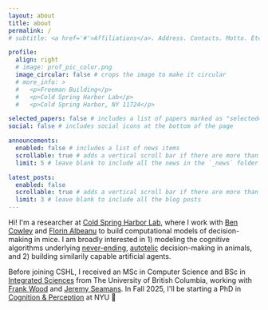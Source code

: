 ```yaml
---
layout: about
title: about
permalink: /
# subtitle: <a href='#'>Affiliations</a>. Address. Contacts. Motto. Etc.

profile:
  align: right
  # image: prof_pic_color.png
  image_circular: false # crops the image to make it circular
  # more_info: >
  #   <p>Freeman Building</p>
  #   <p>Cold Spring Harbor Lab</p>
  #   <p>Cold Spring Harbor, NY 11724</p>

selected_papers: false # includes a list of papers marked as "selected={true}"
social: false # includes social icons at the bottom of the page

announcements:
  enabled: false # includes a list of news items
  scrollable: true # adds a vertical scroll bar if there are more than 3 news items
  limit: 5 # leave blank to include all the news in the `_news` folder

latest_posts:
  enabled: false
  scrollable: true # adds a vertical scroll bar if there are more than 3 new posts items
  limit: 3 # leave blank to include all the blog posts
---
```


Hi! I'm a researcher at [Cold Spring Harbor Lab](https://www.cshl.edu/), where I work with [Ben Cowley](https://cowleygroup.cshl.edu/) and [Florin Albeanu](https://albeanulab.labsites.cshl.edu/) to build computational models of decision-making in mice. 
I am broadly interested in 1) modeling the cognitive algorithms underlying [never-ending](https://dl.acm.org/doi/10.1145/3191513), [autotelic](https://arxiv.org/abs/2012.09830) decision-making in animals, and 2) building similarily capable artificial agents. 
<!-- I am particularily interested in continual learning, hierarchical reinforcement learning, and intrinsic motivation. -->

Before joining CSHL, I received an MSc in Computer Science and BSc in [Integrated Sciences](https://you.ubc.ca/ubc_programs/integrated-sciences/) from The University of British Columbia, working with [Frank Wood](https://www.cs.ubc.ca/~fwood/) and [Jeremy Seamans](https://www.centreforbrainhealth.ca/faculty/jeremy-seamans/). 
In Fall 2025, I'll be starting a PhD in [Cognition & Perception](https://as.nyu.edu/departments/psychology/graduate/phd-cognition-perception.html) at NYU 🌆

<!-- Write your biography here. Tell the world about yourself. Link to your favorite [subreddit](http://reddit.com). You can put a picture in, too. The code is already in, just name your picture `prof_pic.jpg` and put it in the `img/` folder.

Put your address / P.O. box / other info right below your picture. You can also disable any of these elements by editing `profile` property of the YAML header of your `_pages/about.md`. Edit `_bibliography/papers.bib` and Jekyll will render your [publications page](/al-folio/publications/) automatically.

Link to your social media connections, too. This theme is set up to use [Font Awesome icons](https://fontawesome.com/) and [Academicons](https://jpswalsh.github.io/academicons/), like the ones below. Add your Facebook, Twitter, LinkedIn, Google Scholar, or just disable all of them. -->
